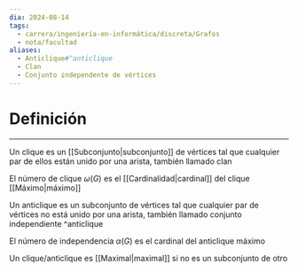 ```yaml
---
dia: 2024-08-14
tags:
  - carrera/ingeniería-en-informática/discreta/Grafos
  - nota/facultad
aliases:
  - Anticlique#^anticlique
  - Clan
  - Conjunto independente de vértices
---
```

# Definición
---
Un clique es un [[Subconjunto|subconjunto]] de vértices tal que cualquier par de ellos están unido por una arista, también llamado clan

El número de clique $\omega(G)$ es el [[Cardinalidad|cardinal]] del clique [[Máximo|máximo]]

Un anticlique es un subconjunto de vértices tal que cualquier par de vértices no está unido por una arista, también llamado conjunto independiente ^anticlique

El número de independencia $\alpha(G)$ es el cardinal del anticlique máximo

Un clique/anticlique es [[Maximal|maximal]] si no es un subconjunto de otro